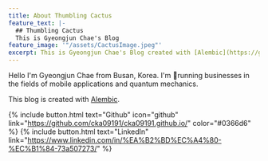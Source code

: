 ```yaml
---
title: About Thumbling Cactus
feature_text: |-
  ## Thumbling Cactus
  This is Gyeongjun Chae's Blog
feature_image: '"/assets/CactusImage.jpeg"'
excerpt: This is Gyeongjun Chae's Blog created with [Alembic](https://github.com/daviddarnes/alembic).
---
```


Hello I'm Gyeongjun Chae from Busan, Korea. I'm running businesses in the fields of mobile applications and quantum mechanics.

This blog is created with [Alembic](https://github.com/daviddarnes/alembic).

{% include button.html text="Github" icon="github" link="https://github.com/cka09191/cka09191.github.io/" color="#0366d6" %} {% include button.html text="LinkedIn" link="https://www.linkedin.com/in/%EA%B2%BD%EC%A4%80-%EC%B1%84-73a507273/" %}

